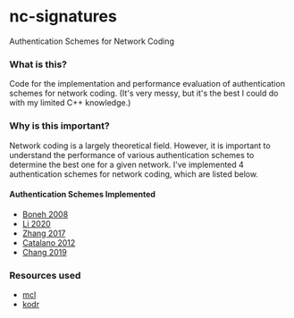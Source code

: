 # nc-signatures

Authentication Schemes for Network Coding

### What is this?

Code for the implementation and performance evaluation of authentication schemes for network coding. (It's very messy, but it's the best I could do with my limited C++ knowledge.)

### Why is this important?

Network coding is a largely theoretical field. However, it is important to understand the performance of various authentication schemes to determine the best one for a given network. I've implemented 4 authentication schemes for network coding, which are listed below.

#### Authentication Schemes Implemented

- [Boneh 2008](https://eprint.iacr.org/2008/316.pdf)
- [Li 2020](https://ieeexplore.ieee.org/document/9268072)
- [Zhang 2017](https://link.springer.com/chapter/10.1007/978-3-319-59463-7_52)
- [Catalano 2012](https://eprint.iacr.org/2011/696.pdf)
- [Chang 2019](https://link.springer.com/chapter/10.1007/978-3-319-53177-9_13)

### Resources used

- [mcl](https://github.com/herumi/mcl)
- [kodr](https://github.com/itzmeanjan/kodr)
